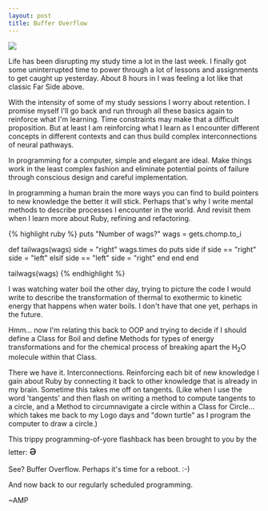 ```yaml
---
layout: post
title: Buffer Overflow
---
```


<img src="https://s-media-cache-ak0.pinimg.com/474x/cc/1d/10/cc1d10f10629131cbe16645cfd2a240f.jpg">

Life has been disrupting my study time a lot in the last week.  I finally got some uninterrupted time to power through a lot of lessons and assignments to get caught up yesterday.  About 8 hours in I was feeling a lot like that classic Far Side above.

With the intensity of some of my study sessions I worry about retention.  I promise myself I'll go back and run through all these basics again to reinforce what I'm learning.  Time constraints may make that a difficult proposition.  But at least I am reinforcing what I learn as I encounter different concepts in different contexts and can thus build complex interconnections of neural pathways.

In programming for a computer, simple and elegant are ideal.  Make things work in the least complex fashion and eliminate potential points of failure through conscious design and careful implementation.

In programming a human brain the more ways you can find to build pointers to new knowledge the better it will stick.  Perhaps that's why I write mental methods to describe processes I encounter in the  world.  And revisit them when I learn more about Ruby, refining and refactoring.

{% highlight ruby %}
puts "Number of wags?"
wags = gets.chomp.to_i

def tailwags(wags)
	side = "right"
	wags.times do
	    puts side
    	if side  == "right"
    		side = "left"
    	elsif side == "left"
    		side = "right"
    	end
    end
end

tailwags(wags)
{% endhighlight %}

I was watching water boil the other day, trying to picture the code I would write to describe the transformation of thermal to exothermic to kinetic energy that happens when water boils.  I don't have that one yet, perhaps in the future.

Hmm... now I'm relating this back to OOP and trying to decide if I should define a Class for Boil and define Methods for types of energy transformations and for the chemical process of breaking apart the H<sub>2</sub>O molecule within that Class.

There we have it.  Interconnections.  Reinforcing each bit of new knowledge I gain about Ruby by connecting it back to other knowledge that is already in my brain.  Sometime this takes me off on tangents.  (Like when I use the word 'tangents' and then flash on writing a method to compute tangents to a circle, and a Method to circumnavigate a circle within a Class for Circle... which takes me back to my Logo days and "down turtle" as I program the computer to draw a circle.)

<p class="message">
This trippy programming-of-yore flashback has been brought to you by the letter: <span style="Font-size: 24px">ə</span>
</p>

See?  Buffer Overflow.  Perhaps it's time for a reboot.  :-)

And now back to our regularly scheduled programming.

~AMP